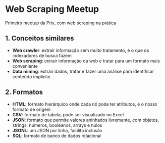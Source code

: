 # Web Scraping Meetup
Primeiro meetup da Prix, com web scraping na prática

## 1. Conceitos similares

 - **Web crawler**: extrair informação sem muito tratamento, é o que os indexadores de busca fazem
 - **Web scraping**: extrair informação da web e tratar para um formato mais conveniente
 - **Data mining**: extrair dados, tratar e fazer uma análise para identificar conteúdo implícito

## 2. Formatos

 - **HTML**: formato hierárquico onde cada nó pode ter atributos, é o nosso formato de origem
 - **CSV**: formato de tabela, pode ser visualizado no Excel
 - **JSON**: formato que permite valores aninhados livremente, com objetos, strings, números, booleanos, arrays e nulos
 - **JSONL**: um JSON por linha, facilita inclusão
 - **SQL**: formato de banco de dados relacional
